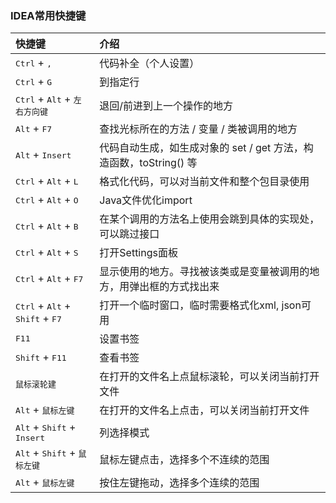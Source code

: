 ### IDEA常用快捷键
|快捷键|介绍|
|:---------|:---------|
|<kbd>Ctrl</kbd> + <kbd>,</kbd>|代码补全（个人设置）|
|<kbd>Ctrl</kbd> + <kbd>G</kbd>|到指定行|
|<kbd>Ctrl</kbd> + <kbd>Alt</kbd> + <kbd>左右方向键</kbd>|退回/前进到上一个操作的地方|
|<kbd>Alt</kbd> + <kbd>F7</kbd>|查找光标所在的方法 / 变量 / 类被调用的地方|
|<kbd>Alt</kbd> + <kbd>Insert</kbd>|代码自动生成，如生成对象的 set / get 方法，构造函数，toString() 等 |
|<kbd>Ctrl</kbd> + <kbd>Alt</kbd> + <kbd>L</kbd>|格式化代码，可以对当前文件和整个包目录使用|
|<kbd>Ctrl</kbd> + <kbd>Alt</kbd> + <kbd>O</kbd>|Java文件优化import|
|<kbd>Ctrl</kbd> + <kbd>Alt</kbd> + <kbd>B</kbd>|在某个调用的方法名上使用会跳到具体的实现处，可以跳过接口|
|<kbd>Ctrl</kbd> + <kbd>Alt</kbd> + <kbd>S</kbd>|打开Settings面板|
|<kbd>Ctrl</kbd> + <kbd>Alt</kbd> + <kbd>F7</kbd>|显示使用的地方。寻找被该类或是变量被调用的地方，用弹出框的方式找出来|
|<kbd>Ctrl</kbd> + <kbd>Alt</kbd> + <kbd>Shift</kbd> + <kbd>F7</kbd>|打开一个临时窗口，临时需要格式化xml, json可用|
|<kbd>F11</kbd>|设置书签|
|<kbd>Shift</kbd> + <kbd>F11</kbd>|查看书签|
|<kbd>鼠标滚轮建</kbd>|在打开的文件名上点鼠标滚轮，可以关闭当前打开文件|
|<kbd>Alt</kbd> + <kbd>鼠标左键</kbd>|在打开的文件名上点击，可以关闭当前打开文件|
|<kbd>Alt</kbd> + <kbd>Shift</kbd> + <kbd>Insert</kbd>|列选择模式|
|<kbd>Alt</kbd> + <kbd>Shift</kbd> + <kbd>鼠标左键</kbd>|鼠标左键点击，选择多个不连续的范围﻿|
|<kbd>Alt</kbd> + <kbd>鼠标左键</kbd>|按住左键拖动，选择多个连续的范围﻿|
